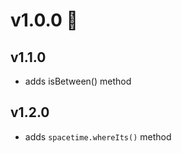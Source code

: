 # v1.0.0 :rocket:

## v1.1.0
* adds isBetween() method
## v1.2.0
* adds `spacetime.whereIts()` method
